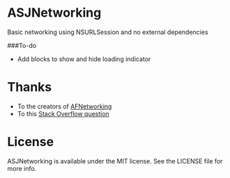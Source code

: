 # ASJNetworking

Basic networking using NSURLSession and no external dependencies

###To-do

- Add blocks to show and hide loading indicator

# Thanks

- To the creators of [AFNetworking](https://github.com/AFNetworking/AFNetworking)
- To this [Stack Overflow question](http://stackoverflow.com/questions/19099448/send-post-request-using-nsurlsession)

# License

ASJNetworking is available under the MIT license. See the LICENSE file for more info.
